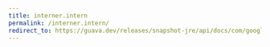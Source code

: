 ```yaml
---
title: interner.intern
permalink: /interner.intern/
redirect_to: https://guava.dev/releases/snapshot-jre/api/docs/com/google/common/collect/Interner.html#intern-E-
---
```

